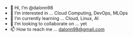 - 👋 Hi, I’m @dalonn98
- 👀 I’m interested in ... Cloud Computing, DevOps, MLOps
- 🌱 I’m currently learning ... Cloud, Linux, AI
- 💞️ I’m looking to collaborate on ... yet
- 📫 How to reach me ... dalonn98@gmail.com

<!---
dalonn98/dalonn98 is a ✨ special ✨ repository because its `README.md` (this file) appears on your GitHub profile.
You can click the Preview link to take a look at your changes.
--->
